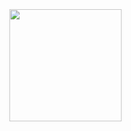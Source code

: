 <img loading="lazy" height="200em" src="https://github-readme-stats.vercel.app/api/top-langs/?username=GusDechotti&layout=compact&langs_count=7&theme=dracula"/>

